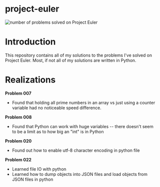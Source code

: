 # project-euler
![number of problems solved on Project Euler](https://projecteuler.net/profile/kenschnall.png)
# Introduction
This repository contains all of my solutions to the problems I've solved on Project Euler.  Most, if not all of my solutions are written in Python.

# Realizations
**Problem 007**
* Found that holding all prime numbers in an array vs just using a counter variable had no noticeable speed difference.

**Problem 008**
* Found that Python can work with huge variables -- there doesn't seem to be a limit as to how big an "int" is in Python

**Problem 020**
* Found out how to enable utf-8 character encoding in python file

**Problem 022**
* Learned file IO with python
* Learned how to dump objects into JSON files and load objects from JSON files in python